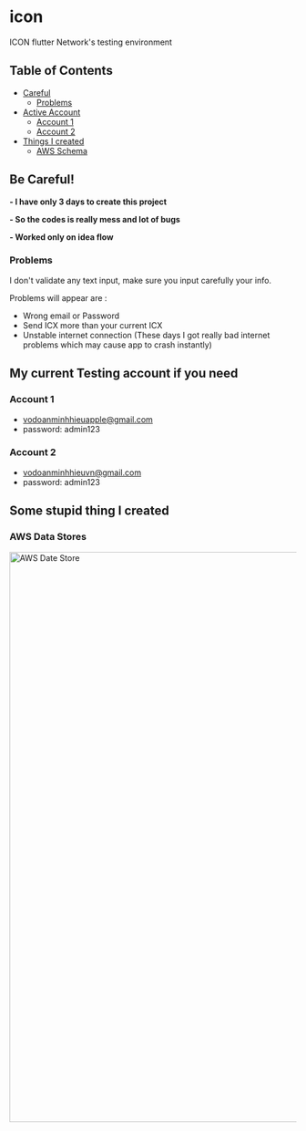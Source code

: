 # icon

ICON flutter Network's testing environment

## Table of Contents

- [Careful](#careful)
  - [Problems](#problems)
- [Active Account](#account)
  - [Account 1](#account1)
  - [Account 2](#account2)
- [Things I created](#created)
  - [AWS Schema](#aws)

## Be Careful!<a name = "careful"></a>

<b>- I have only 3 days to create this project </b>

<b>- So the codes is really mess and lot of bugs </b>

<b>- Worked only on idea flow </b>

### Problems<a name = "problems"></a>

I don't validate any text input, make sure you input carefully your info.

Problems will appear are :

- Wrong email or Password
- Send ICX more than your current ICX
- Unstable internet connection
  (These days I got really bad internet problems which may cause app to crash instantly)

## My current Testing account if you need<a name = "account"></a>

### Account 1<a name = "account1"></a>

- vodoanminhhieuapple@gmail.com
- password: admin123

### Account 2<a name = "account2"></a>

- vodoanminhhieuvn@gmail.com
- password: admin123

## Some stupid thing I created<a name = "created"></a>

### AWS Data Stores<a name = "aws"></a>

<img src="https://firebasestorage.googleapis.com/v0/b/wanders-b9bab.appspot.com/o/DataStore%2FScreen%20Shot%202021-09-09%20at%2015.12.57.png?alt=media&token=c21466b8-d2cc-457d-88ad-b85a3bcdfb8f" width="1000" alt="AWS Date Store">
